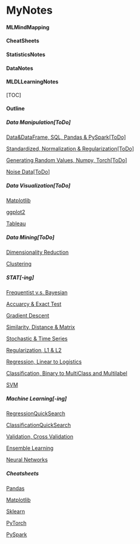 # MyNotes
#### MLMindMapping
#### CheatSheets
#### StatisticsNotes
#### DataNotes
#### MLDLLearningNotes

[TOC]
#### Outline

##### Data Manipulation[ToDo]

[Data&DataFrame, SQL, Pandas & PySpark[ToDo]]()

[Standardized, Normalization & Regularization[ToDo]]()

[Generating Random Values, Numpy, Torch[ToDo]]()

[Noise Data[ToDo]]()

##### Data Visualization[ToDo]

[Matplotlib]()

[ggplot2]()

[Tableau]()

##### Data Mining[ToDo]

[Dimensionality Reduction]()

[Clustering]()

##### STAT[-ing]

[Frequentist v.s. Bayesian](https://github.com/wuyueliuye/MyNotes/blob/master/Frequentist%20vs%20Bayesian.pdf)

[Accuarcy & Exact Test]()

[Gradient Descent](https://github.com/wuyueliuye/MyNotes/blob/master/Gradient_Descent.pdf)

[Similarity, Distance & Matrix](https://github.com/wuyueliuye/MyNotes/blob/master/Similarity%2C%20Distance%20%26%20Matrix.pdf)

[Stochastic & Time Series]()

[Regularization, L1 & L2]()

[Regression, Linear to Logistics]()

[Classification, Binary to MultiClass and Multilabel](https://github.com/wuyueliuye/MyNotes/blob/master/Classification_Binary_vs_Multiple.pdf)

[SVM]()

##### Machine Learning[-ing]

[RegressionQuickSearch]()

[ClassificationQuickSearch]()

[Validation, Cross Validation]()

[Ensemble Learning](https://github.com/wuyueliuye/MyNotes/blob/master/EnsembleLearning.md)

[Neural Networks]()

##### Cheatsheets

[Pandas](https://github.com/wuyueliuye/MyNotes/blob/master/CheatSheets/Pandas%20DataFrame%20Notes.pdf)

[Matplotlib](https://github.com/wuyueliuye/MyNotes/blob/master/CheatSheets/Matplotlib%20Notes.pdf)

[Sklearn](https://github.com/wuyueliuye/MyNotes/blob/master/AlgorithmCheatSheet.pdf)

[PyTorch](https://github.com/wuyueliuye/MyNotes/blob/master/CheatSheets/Pytorch_Cheatsheet.pdf)

[PySpark](https://github.com/wuyueliuye/MyNotes/tree/master/CheatSheets/PySpark)


